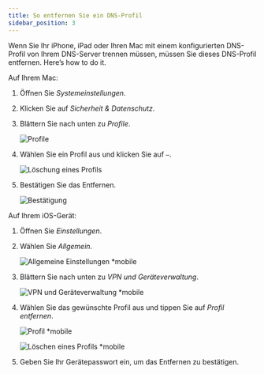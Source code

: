 ```yaml
---
title: So entfernen Sie ein DNS-Profil
sidebar_position: 3
---
```


Wenn Sie Ihr iPhone, iPad oder Ihren Mac mit einem konfigurierten DNS-Profil von Ihrem DNS-Server trennen müssen, müssen Sie dieses DNS-Profil entfernen. Here’s how to do it.

Auf Ihrem Mac:

1. Öffnen Sie *Systemeinstellungen*.

1. Klicken Sie auf *Sicherheit & Datenschutz*.

1. Blättern Sie nach unten zu *Profile*.

    ![Profile](https://cdn.adtidy.org/content/kb/dns/private/solving_problems/deleting-dns-profile/profiles.png)

1. Wählen Sie ein Profil aus und klicken Sie auf `–`.

    ![Löschung eines Profils](https://cdn.adtidy.org/content/kb/dns/private/solving_problems/deleting-dns-profile/delete.png)

1. Bestätigen Sie das Entfernen.

    ![Bestätigung](https://cdn.adtidy.org/content/kb/dns/private/solving_problems/deleting-dns-profile/confirm.png)

Auf Ihrem iOS-Gerät:

1. Öffnen Sie *Einstellungen*.

1. Wählen Sie *Allgemein*.

    ![Allgemeine Einstellungen *mobile](https://cdn.adtidy.org/content/kb/dns/private/solving_problems/deleting-dns-profile/general.jpeg)

1. Blättern Sie nach unten zu *VPN und Geräteverwaltung*.

    ![VPN und Geräteverwaltung *mobile](https://cdn.adtidy.org/content/kb/dns/private/solving_problems/deleting-dns-profile/vpn.jpeg)

1. Wählen Sie das gewünschte Profil aus und tippen Sie auf *Profil entfernen*.

    ![Profil *mobile](https://cdn.adtidy.org/content/kb/dns/private/solving_problems/deleting-dns-profile/profile.jpeg)

    ![Löschen eines Profils *mobile](https://cdn.adtidy.org/content/kb/dns/private/solving_problems/deleting-dns-profile/remove.jpeg)

1. Geben Sie Ihr Gerätepasswort ein, um das Entfernen zu bestätigen.
